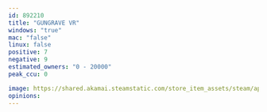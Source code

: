 ```yaml
---
id: 892210
title: "GUNGRAVE VR"
windows: "true"
mac: "false"
linux: false
positive: 7
negative: 9
estimated_owners: "0 - 20000"
peak_ccu: 0

image: https://shared.akamai.steamstatic.com/store_item_assets/steam/apps/892210/header.jpg?t=1731451365
opinions:
---
```

